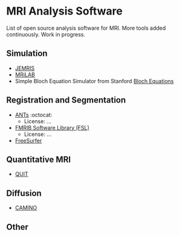 # MRI Analysis Software
List of open source analysis software for MRI. More tools added continuously. Work in progress.

## Simulation
- [JEMRIS](http://www.jemris.org)
- [MRiLAB](http://mrilab.sourceforge.net)
- Simple Bloch Equation Simulator from Stanford [Bloch Equations](http://mrsrl.stanford.edu/~brian/bloch/)

## Registration and Segmentation
- [ANTs](http://stnava.github.io/ANTs/) :octocat:
  - License: ...
- [FMRIB Software Library (FSL)](https://fsl.fmrib.ox.ac.uk/fsl/fslwiki/)
  - License: ...
- [FreeSurfer](http://freesurfer.net)

## Quantitative MRI
- [QUIT](https://github.com/spinicist/QUIT)

## Diffusion
- [CAMINO](http://camino.cs.ucl.ac.uk)

## Other
